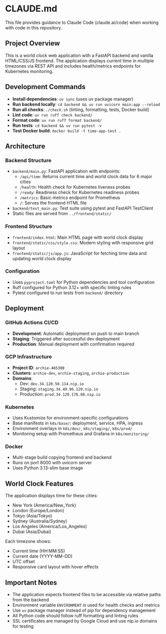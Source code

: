 # CLAUDE.md

This file provides guidance to Claude Code (claude.ai/code) when working with code in this repository.

## Project Overview

This is a world clock web application with a FastAPI backend and vanilla HTML/CSS/JS frontend. The application displays current time in multiple timezones via REST API and includes health/metrics endpoints for Kubernetes monitoring.

## Development Commands

- **Install dependencies**: `uv sync` (uses uv package manager)
- **Run backend locally**: `cd backend && uv run uvicorn main:app --reload`
- **Run all checks**: `./check.sh` (linting, formatting, tests, Docker build)
- **Lint code**: `uv run ruff check backend/`
- **Format code**: `uv run ruff format backend/`
- **Run tests**: `cd backend && uv run pytest -v`
- **Test Docker build**: `docker build -t time-app-test .`

## Architecture

### Backend Structure
- `backend/main.py`: FastAPI application with endpoints:
  - `/api/time`: Returns current time and world clock data for 6 major cities
  - `/health`: Health check for Kubernetes liveness probes
  - `/ready`: Readiness check for Kubernetes readiness probes
  - `/metrics`: Basic metrics endpoint for Prometheus
  - `/`: Serves the frontend HTML file
- `backend/test_main.py`: Test suite using pytest and FastAPI TestClient
- Static files are served from `../frontend/static/`

### Frontend Structure
- `frontend/index.html`: Main HTML page with world clock display
- `frontend/static/css/style.css`: Modern styling with responsive grid layout
- `frontend/static/js/app.js`: JavaScript for fetching time data and updating world clock display

### Configuration
- Uses `pyproject.toml` for Python dependencies and tool configuration
- Ruff configured for Python 3.12+ with specific linting rules
- Pytest configured to run tests from `backend/` directory

## Deployment

### GitHub Actions CI/CD
- **Development**: Automatic deployment on push to main branch
- **Staging**: Triggered after successful dev deployment
- **Production**: Manual deployment with confirmation required

### GCP Infrastructure
- **Project ID**: `archie-465300`
- **Clusters**: `archie-dev`, `archie-staging`, `archie-production`
- **Domains**: 
  - Dev: `dev.34.120.50.114.nip.io`
  - Staging: `staging.34.49.96.120.nip.io`
  - Production: `prod.34.120.176.88.nip.io`

### Kubernetes
- Uses Kustomize for environment-specific configurations
- Base manifests in `k8s/base/`: deployment, service, HPA, ingress
- Environment overlays in `k8s/dev/`, `k8s/staging/`, `k8s/prod/`
- Monitoring setup with Prometheus and Grafana in `k8s/monitoring/`

### Docker
- Multi-stage build copying frontend and backend
- Runs on port 8000 with uvicorn server
- Uses Python 3.13-slim base image

## World Clock Features

The application displays time for these cities:
- New York (America/New_York)
- London (Europe/London)
- Tokyo (Asia/Tokyo)
- Sydney (Australia/Sydney)
- Los Angeles (America/Los_Angeles)
- Dubai (Asia/Dubai)

Each timezone shows:
- Current time (HH:MM:SS)
- Current date (YYYY-MM-DD)
- UTC offset
- Responsive card layout with hover effects

## Important Notes

- The application expects frontend files to be accessible via relative paths from the backend
- Environment variable `ENVIRONMENT` is used for health checks and metrics
- Use `uv` package manager instead of pip for dependency management
- All Python code should follow ruff formatting and linting rules
- SSL certificates are managed by Google Cloud and use nip.io domains for testing